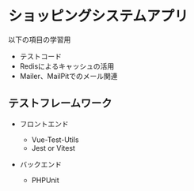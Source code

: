 # ショッピングシステムアプリ

以下の項目の学習用

* テストコード
* Redisによるキャッシュの活用
* Mailer、MailPitでのメール関連

## テストフレームワーク
* フロントエンド
    * Vue-Test-Utils
    * Jest or Vitest 

* バックエンド
    * PHPUnit 
